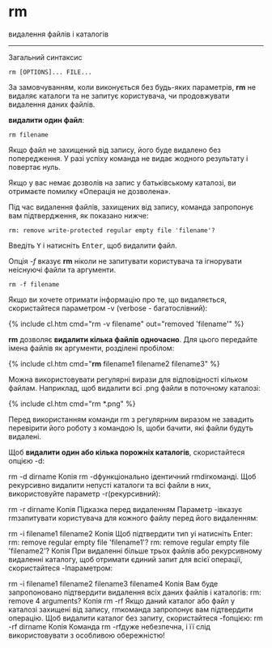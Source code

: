 # rm

видалення файлів і каталогів

---

Загальний синтаксис

    rm [OPTIONS]... FILE...

За замовчуванням, коли виконується без будь-яких параметрів, **rm** не видаляє каталоги та не запитує користувача, чи продовжувати видалення даних файлів.

**видалити один файл**:

    rm filename

Якщо файл не захищений від запису, його буде видалено без попередження. У разі успіху команда не видає жодного результату і повертає нуль.

Якщо у вас немає дозволів на запис у батьківському каталозі, ви отримаєте помилку «Операція не дозволена».

Під час видалення файлів, захищених від запису, команда запропонує вам підтвердження, як показано нижче:

    rm: remove write-protected regular empty file 'filename'?

Введіть <kbd>Y</kbd> і натисніть <kbd>Enter</kbd>, щоб видалити файл.

Опція _-f_ вказує **rm** ніколи не запитувати користувача та ігнорувати неіснуючі файли та аргументи.

    rm -f filename

Якщо ви хочете отримати інформацію про те, що видаляється, скористайтеся параметром -v (verbose - багатослівний):

{% include cl.htm cmd="rm -v filename" out="removed 'filename'" %}


**rm** дозволяє **видалити кілька файлів одночасно**. Для цього передайте імена файлів як аргументи, розділені пробілом:

{% include cl.htm cmd="<b>rm</b> filename1 filename2 filename3" %}

Можна використовувати регулярні вирази для відповідності кільком файлам. Наприклад, щоб видалити всі .png файли в поточному каталозі:

{% include cl.htm cmd="rm *.png" %}

Перед використанням команди rm з регулярним виразом не завадить перевірити його роботу з командою ls, щоби бачити, які файли будуть видалені.

Щоб **видалити один або кілька порожніх каталогів**, скористайтеся опцією -d:

rm -d dirname
Копія
rm -dфункціонально ідентичний rmdirкоманді.
Щоб рекурсивно видалити непусті каталоги та всі файли в них, використовуйте параметр -r(рекурсивний):

rm -r dirname
Копія
Підказка перед видаленням
Параметр -iвказує rmзапитувати користувача для кожного файлу перед його видаленням:

rm -i filename1 filename2
Копія
Щоб підтвердити тип yі натисніть Enter:
rm: remove regular empty file 'filename1'? 
rm: remove regular empty file 'filename2'? 
Копія
При видаленні більше трьох файлів або рекурсивному видаленні каталогу, щоб отримати єдиний запит для всієї операції, скористайтеся -Iпараметром:

rm -i filename1 filename2 filename3 filename4
Копія
Вам буде запропоновано підтвердити видалення всіх даних файлів і каталогів:
rm: remove 4 arguments? 
Копія
rm -rf
Якщо даний каталог або файл у каталозі захищені від запису, rmкоманда запропонує вам підтвердити операцію. Щоб видалити каталог без запиту, скористайтеся -fопцією:
rm -rf dirname
Копія
Команда rm -rfдуже небезпечна, і її слід використовувати з особливою обережністю!

